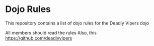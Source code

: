 Dojo Rules
==========

This repository contains a list of dojo rules for the Deadly Vipers dojo

All members should read the rules
Also, this https://github.com/deadlyvipers
